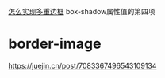 [怎么实现多重边框](https://github.com/cssmagic/blog/issues/54) box-shadow属性值的第四项

# border-image
<https://juejin.cn/post/7083367496543109134>

